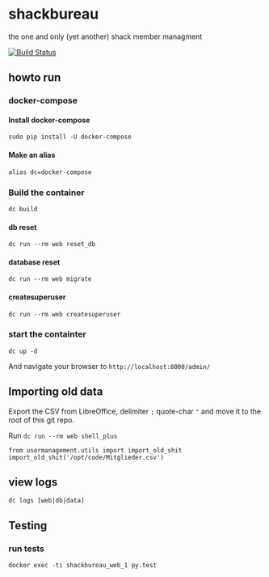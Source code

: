 # shackbureau
the one and only (yet another) shack member managment

[![Build Status](https://travis-ci.org/shackspace/shackbureau.svg?branch=master)](https://travis-ci.org/shackspace/shackbureau)

## howto run

### docker-compose

#### Install docker-compose
    sudo pip install -U docker-compose

#### Make an alias
    alias dc=docker-compose

### Build the container
    dc build

#### db reset
    dc run --rm web reset_db

#### database reset
    dc run --rm web migrate

#### createsuperuser
    dc run --rm web createsuperuser

### start the containter
    dc up -d
And navigate your browser to `http://localhost:8000/admin/`

## Importing old data

Export the CSV from LibreOffice, delimiter `;` quote-char `"` and move it to the root of this git repo.

Run `dc run --rm web shell_plus `

    from usermanagement.utils import import_old_shit
    import_old_shit('/opt/code/Mitglieder.csv')

## view logs
    dc logs [web|db|data]

## Testing

### run tests
    docker exec -ti shackbureau_web_1 py.test
